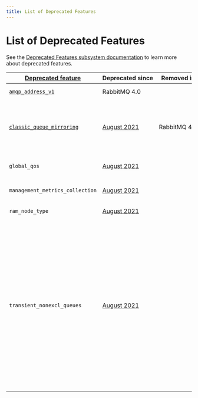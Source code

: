```yaml
---
title: List of Deprecated Features
---
```

<!--
Copyright (c) 2024 Broadcom. All Rights Reserved. The term "Broadcom" refers
to Broadcom Inc. and/or its subsidiaries.

All rights reserved. This program and the accompanying materials
are made available under the terms of the under the Apache License,
Version 2.0 (the "License”); you may not use this file except in compliance
with the License. You may obtain a copy of the License at

https://www.apache.org/licenses/LICENSE-2.0

Unless required by applicable law or agreed to in writing, software
distributed under the License is distributed on an "AS IS" BASIS,
WITHOUT WARRANTIES OR CONDITIONS OF ANY KIND, either express or implied.
See the License for the specific language governing permissions and
limitations under the License.
-->

# List of Deprecated Features

See the [Deprecated Features subsystem documentation](/docs/deprecated-features) to learn more about deprecated features.

| [Deprecated&nbsp;feature](/docs/deprecated-features) | Deprecated&nbsp;since | Removed&nbsp;in | Notes |
|--------------------|---------------|------------|-------|
| [`amqp_address_v1`](/docs/amqp#address-v1) | RabbitMQ 4.0 | | Use [AMQP address v2](/docs/amqp#address-v2). |
| [`classic_queue_mirroring`](/docs/3.13/ha) | [August&nbsp;2021](/blog/2021/08/21/4.0-deprecation-announcements) | RabbitMQ&nbsp;4.0 | Use [quorum queues](/docs/quorum-queues) and/or [streams](/docs/streams) for data that needs replication. |
| `global_qos` | [August&nbsp;2021](/blog/2021/08/21/4.0-deprecation-announcements) | | Use [per-consumer QoS](/docs/consumer-prefetch). |
| `management_metrics_collection` | [August&nbsp;2021](/blog/2021/08/21/4.0-deprecation-announcements) | | Use the [Prometheus plugin](/docs/prometheus). |
| `ram_node_type` | [August&nbsp;2021](/blog/2021/08/21/4.0-deprecation-announcements) | | Use disk nodes only. |
| `transient_nonexcl_queues` | [August&nbsp;2021](/blog/2021/08/21/4.0-deprecation-announcements) | | Covers queues that are both non-durable and non-exclusive, this combination should be avoided. Use [durable queues or non-durable exclusive queues](/docs/queues). [Queue TTL](/docs/ttl#queue-ttl) can be used for cleanup of unused durable queues. |


